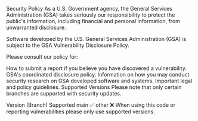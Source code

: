 Security Policy
As a U.S. Government agency, the General Services Administration (GSA) takes seriously our responsibility to protect the public's information, including financial and personal information, from unwarranted disclosure.

Software developed by the U.S. General Services Administration (GSA) is subject to the GSA Vulnerability Disclosure Policy.

Please consult our policy for:

How to submit a report if you believe you have discovered a vulnerability.
GSA's coordinated disclosure policy.
Information on how you may conduct security research on GSA developed software and systems.
Important legal and policy guidelines.
Supported Versions
Please note that only certain branches are supported with security updates.

Version (Branch)	Supported
main	✅
other	❌
When using this code or reporting vulnerabilities please only use supported versions.
